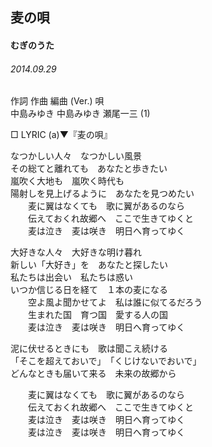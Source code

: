 ## 麦の唄
#### むぎのうた
###### 2014.09.29


作詞  作曲  編曲 (Ver.)   唄   
中島みゆき   中島みゆき   瀬尾一三 (1)   
    
□ LYRIC (a)▼『麦の唄』   

なつかしい人々　なつかしい風景   
その総てと離れても　あなたと歩きたい   
嵐吹く大地も　嵐吹く時代も   
陽射しを見上げるように　あなたを見つめたい   
　　麦に翼はなくても　歌に翼があるのなら   
　　伝えておくれ故郷へ　ここで生きてゆくと   
　　麦は泣き　麦は咲き　明日へ育ってゆく   
   
大好きな人々　大好きな明け暮れ   
新しい「大好き」を　あなたと探したい   
私たちは出会い　私たちは惑い   
いつか信じる日を経て　１本の麦になる   
　　空よ風よ聞かせてよ　私は誰に似てるだろう   
　　生まれた国　育つ国　愛する人の国   
　　麦は泣き　麦は咲き　明日へ育ってゆく   
   
泥に伏せるときにも　歌は聞こえ続ける   
「そこを超えておいで」　「くじけないでおいで」   
どんなときも届いて来る　未来の故郷から   
   
　　麦に翼はなくても　歌に翼があるのなら   
　　伝えておくれ故郷へ　ここで生きてゆくと   
　　麦は泣き　麦は咲き　明日へ育ってゆく   
　　麦は泣き　麦は咲き　明日へ育ってゆく   